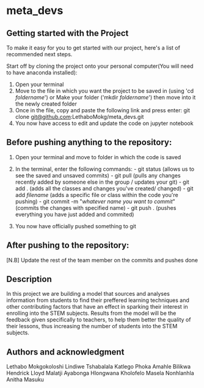 # meta_devs

## Getting started with the Project

To make it easy for you to get started with our project, here's a list of recommended next steps.

Start off by cloning the project onto your personal computer(You will need to have anaconda installed):
1. Open your terminal
2. Move to the file in which you want the project to be saved in (using 'cd _foldername_')
or Make your folder ('mkdir _foldername_') then move into it the newly created folder
3. Once in the file, copy and paste the following link and press enter:
git clone git@github.com:LethaboMokg/meta_devs.git
4. You now have access to edit and update the code on jupyter notebook

## Before pushing anything to the repository:
1. Open your terminal and move to folder in which the code is saved
2. In the terminal, enter the following commands:
		- git status
			(allows us to see the saved and unsaved commits)
		- git pull
			(pulls any changes recently added by someone else in the group / updates your git)
		- git add .
			(adds all the classes and changes you've created/ changed)
		- git add _filename_
			(adds a specific file or class within the code you're pushing)
		- git commit -m "_whatever name you want to commit_"
			(commits the changes with specified name)
		- git push .
			(pushes everything you have just added and commited)
			  
4. You now have officially pushed something to git

## After pushing to the repository:
[N.B] Update the rest of the team member on the commits and pushes done

## Description
In this project we are building a model that sources and analyses information from students to find their preffered learning techniques and other contributing factors that have an effect in sparking their interest in enrolling into the STEM subjects. Results from the model will be the feedback given specifically to teachers, to help them better the quality of their lessons, thus increasing the number of students into the STEM subjects.

## Authors and acknowledgment
Lethabo Mokgokoloshi
Lindiwe Tshabalala
Katlego Phoka
Amahle Bilikwa
Hendrick Lloyd Malatji 
Ayabonga Hlongwana
Kholofelo Masela
Nonhlanhla Anitha Masuku

